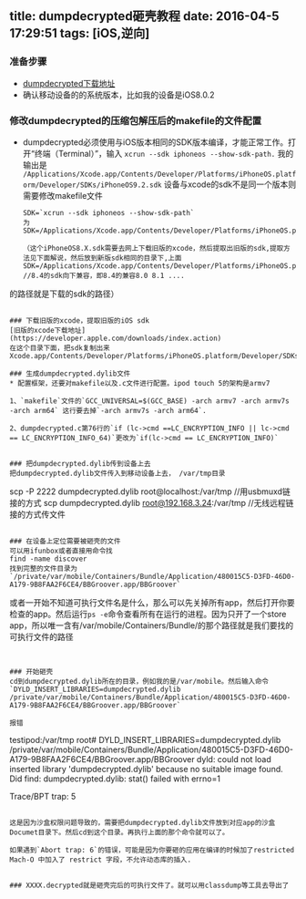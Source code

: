 title: dumpdecrypted砸壳教程
date: 2016-04-5 17:29:51
tags: [iOS,逆向]
---
### 准备步骤
* [dumpdecrypted下载地址](https://github.com/conradev/dumpdecrypted)
* 确认移动设备的的系统版本，比如我的设备是iOS8.0.2



### 修改dumpdecrypted的压缩包解压后的makefile的文件配置
  
* dumpdecrypted必须使用与iOS版本相同的SDK版本编译，才能正常工作。打开“终端（Terminal）”，输入 `xcrun --sdk iphoneos --show-sdk-path.` 我的输出是
 ` /Applications/Xcode.app/Contents/Developer/Platforms/iPhoneOS.platform/Developer/SDKs/iPhoneOS9.2.sdk`
  设备与xcode的sdk不是同一个版本则需要修改makefile文件
  
  ```
  SDK=`xcrun --sdk iphoneos --show-sdk-path`
  为
  SDK=/Applications/Xcode.app/Contents/Developer/Platforms/iPhoneOS.platform/Developer/SDKs/iPhoneOS8.4.sdk
  
  （这个iPhoneOS8.X.sdk需要去网上下载旧版的xcode，然后提取出旧版的sdk,提取方法见下面解说，然后放到新版sdk相同的目录下,上面SDK=/Applications/Xcode.app/Contents/Developer/Platforms/iPhoneOS.platform/Developer/SDKs/iPhoneOS8.X.sdk   //8.4的sdk向下兼容，即8.4的兼容8.0 8.1 ....
的路径就是下载的sdk的路径）
  ```

### 下载旧版的xcode，提取旧版的iOS sdk
[旧版的xcode下载地址](https://developer.apple.com/downloads/index.action)
在这个目录下面，把sdk复制出来 Xcode.app/Contents/Developer/Platforms/iPhoneOS.platform/Developer/SDKs/iPhoneOS8.X.sdk

### 生成dumpdecrypted.dylib文件
* 配置框架，还要对makefile以及.c文件进行配置。ipod touch 5的架构是armv7
  
  1、`makefile`文件的`GCC_UNIVERSAL=$(GCC_BASE) -arch armv7 -arch armv7s -arch arm64` 这行要去掉`-arch armv7s -arch arm64`. 

  2、dumpdecrypted.c第76行的`if (lc->cmd ==LC_ENCRYPTION_INFO || lc->cmd == LC_ENCRYPTION_INFO_64)`更改为`if(lc->cmd == LC_ENCRYPTION_INFO)`


### 把dumpdecrypted.dylib传到设备上去
把dumpdecrypted.dylib文件传入到移动设备上去， /var/tmp目录

```
scp -P 2222 dumpdecrypted.dylib root@localhost:/var/tmp  //用usbmuxd链接的方式
scp dumpdecrypted.dylib root@192.168.3.24:/var/tmp   //无线远程链接的方式传文件
```

### 在设备上定位需要被砸壳的文件
可以用ifunbox或者直接用命令找
find -name discover
找到完整的文件目录为
`/private/var/mobile/Containers/Bundle/Application/480015C5-D3FD-46D0-A179-9B8FAA2F6CE4/BBGroover.app/BBGroover`

```
或者一开始不知道可执行文件名是什么，那么可以先关掉所有app，然后打开你要检查的app。然后运行`ps -e`命令查看所有在运行的进程。因为只开了一个store app，所以唯一含有/var/mobile/Containers/Bundle/的那个路径就是我们要找的可执行文件的路径
```


### 开始砸壳
cd到dumpdecrypted.dylib所在的目录，例如我的是/var/mobile。然后输入命令 `DYLD_INSERT_LIBRARIES=dumpdecrypted.dylib /private/var/mobile/Containers/Bundle/Application/480015C5-D3FD-46D0-A179-9B8FAA2F6CE4/BBGroover.app/BBGroover`

报错

```
testipod:/var/tmp root# DYLD_INSERT_LIBRARIES=dumpdecrypted.dylib /private/var/mobile/Containers/Bundle/Application/480015C5-D3FD-46D0-A179-9B8FAA2F6CE4/BBGroover.app/BBGroover
dyld: could not load inserted library 'dumpdecrypted.dylib' because no suitable image found.  Did find:
	dumpdecrypted.dylib: stat() failed with errno=1

Trace/BPT trap: 5
```

这是因为沙盒权限问题导致的，需要把dumpdecrypted.dylib文件放到对应app的沙盒Documet目录下。然后cd到这个目录。再执行上面的那个命令就可以了。

如果遇到`Abort trap: 6`的错误，可能是因为你要砸的应用在编译的时候加了restricted Mach-O 中加入了 restrict 字段，不允许动态库的插入.


### XXXX.decrypted就是砸壳完后的可执行文件了。就可以用classdump等工具去导出了




